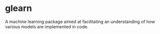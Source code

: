 # glearn
A machine learning package aimed at facilitating an understanding of how various models are implemented in code.
